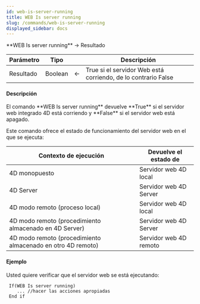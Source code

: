 ```yaml
---
id: web-is-server-running
title: WEB Is server running
slug: /commands/web-is-server-running
displayed_sidebar: docs
---
```


<!--REF #_command_.WEB Is server running.Syntax-->**WEB Is server running** -> Resultado<!-- END REF-->
<!--REF #_command_.WEB Is server running.Params-->
| Parámetro | Tipo |  | Descripción |
| --- | --- | --- | --- |
| Resultado | Boolean | &#8592; | True si el servidor Web está corriendo, de lo contrario False |

<!-- END REF-->

#### Descripción 

<!--REF #_command_.WEB Is server running.Summary-->El comando **WEB Is server running** devuelve **True** si el servidor web integrado 4D está corriendo y **False** si el servidor web está apagado.<!-- END REF-->

Este comando ofrece el estado de funcionamiento del servidor web en el que se ejecuta: 

| **Contexto de ejecución**                                   | **Devuelve el estado de** |
| ----------------------------------------------------------- | ------------------------- |
| 4D monopuesto                                               | Servidor web 4D local     |
| 4D Server                                                   | Servidor web 4D Server    |
| 4D modo remoto (proceso local)                              | Servidor web 4D local     |
| 4D modo remoto (procedimiento almacenado en 4D Server)      | Servidor web 4D Server    |
| 4D modo remoto (procedimiento almacenado en otro 4D remoto) | Servidor web 4D remoto    |

#### Ejemplo 

Usted quiere verificar que el servidor web se está ejecutando:

```4d
 If(WEB Is server running)
    ... //hacer las acciones apropiadas
 End if
```
